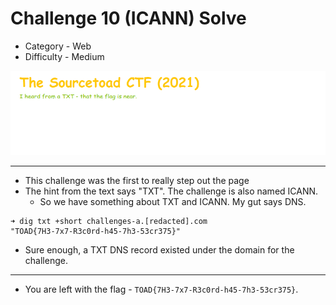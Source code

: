 # Challenge 10 (ICANN) Solve

* Category - Web
* Difficulty - Medium

![](challenge-10.png)

---

* This challenge was the first to really step out the page
* The hint from the text says "TXT". The challenge is also named ICANN.
  * So we have something about TXT and ICANN. My gut says DNS.

```
➜ dig txt +short challenges-a.[redacted].com
"TOAD{7H3-7x7-R3c0rd-h45-7h3-53cr375}"
```

* Sure enough, a TXT DNS record existed under the domain for the challenge.

---
* You are left with the flag - `TOAD{7H3-7x7-R3c0rd-h45-7h3-53cr375}`.